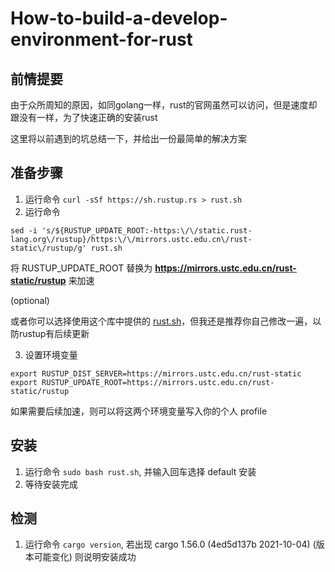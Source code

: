 # How-to-build-a-develop-environment-for-rust

## 前情提要

由于众所周知的原因，如同golang一样，rust的官网虽然可以访问，但是速度却跟没有一样，为了快速正确的安装rust

这里将以前遇到的坑总结一下，并给出一份最简单的解决方案

## 准备步骤

1. 运行命令 `curl -sSf https://sh.rustup.rs > rust.sh`
2. 运行命令

```
sed -i 's/${RUSTUP_UPDATE_ROOT:-https:\/\/static.rust-lang.org\/rustup}/https:\/\/mirrors.ustc.edu.cn\/rust-static\/rustup/g' rust.sh
```

将 RUSTUP_UPDATE_ROOT 替换为 **https://mirrors.ustc.edu.cn/rust-static/rustup** 来加速

(optional)

或者你可以选择使用这个库中提供的 [rust.sh](https://github.com/chanchancl/How-to-build-a-develop-environment-for-rust/blob/main/rust.sh)，但我还是推荐你自己修改一遍，以防rustup有后续更新

3. 设置环境变量

```
export RUSTUP_DIST_SERVER=https://mirrors.ustc.edu.cn/rust-static
export RUSTUP_UPDATE_ROOT=https://mirrors.ustc.edu.cn/rust-static/rustup
```

如果需要后续加速，则可以将这两个环境变量写入你的个人 profile

## 安装

1. 运行命令 `sudo bash rust.sh`, 并输入回车选择 default 安装
2. 等待安装完成

## 检测

1. 运行命令 `cargo version`, 若出现 cargo 1.56.0 (4ed5d137b 2021-10-04) (版本可能变化) 则说明安装成功
